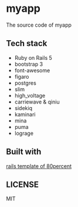 # myapp
The source code of myapp

## Tech stack

* Ruby on Rails 5
* bootstrap 3
* font-awesome
* figaro
* postgres
* slim
* high_voltage
* carriewave & qiniu
* sidekiq
* kaminari
* mina
* puma
* lograge

## Built with

[rails template of 80percent](https://github.com/80percent/rails-template)

## LICENSE
MIT

